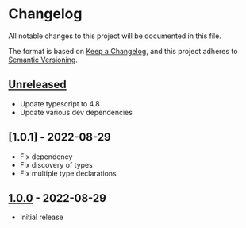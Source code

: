 # Changelog

All notable changes to this project will be documented in this file.

The format is based on [Keep a Changelog](https://keepachangelog.com/en/1.0.0/), and this project adheres to [Semantic Versioning](https://semver.org/spec/v2.0.0.html).

## [Unreleased]

- Update typescript to 4.8
- Update various dev dependencies

## [1.0.1] - 2022-08-29

- Fix dependency
- Fix discovery of types
- Fix multiple type declarations

## [1.0.0] - 2022-08-29

- Initial release

[Unreleased]: https://github.com/metikular/mui-phone-number/compare/v1.0.1...HEAD
[1.0.0]: https://github.com/metikular/mui-phone-number/compare/v1.0.0...v1.0.1
[1.0.0]: https://github.com/metikular/mui-phone-number/releases/tag/v1.0.0
